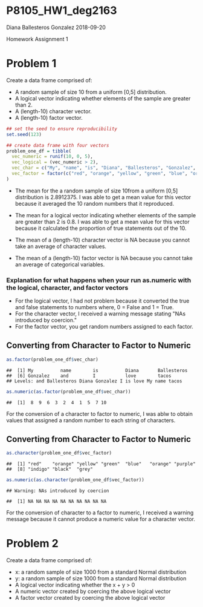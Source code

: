 P8105\_HW1\_deg2163
================
Diana Ballesteros Gonzalez
2018-09-20

Homework Assignment 1

**Problem 1**
=============

Create a data frame comprised of:

-   A random sample of size 10 from a uniform \[0,5\] distribution.
-   A logical vector indicating whether elements of the sample are greater than 2.
-   A (length-10) character vector.
-   A (length-10) factor vector.

``` r
## set the seed to ensure reproducibility
set.seed(123)

## create data frame with four vectors 
problem_one_df = tibble(
  vec_numeric = runif(10, 0, 5), 
  vec_logical = (vec_numeric > 2),
  vec_char = c("My", "name", "is", "Diana", "Ballesteros", "Gonzalez", "and", "I", "love", "tacos"),
  vec_factor = factor(c("red", "orange", "yellow", "green", "blue", "orange", "purple", "indigo", "black", "grey"))
) 
```

-   The mean for the a random sample of size 10from a uniform \[0,5\] distribution is 2.8912375. I was able to get a mean value for this vector because it averaged the 10 random numbers that it reproduced.

-   The mean for a logical vector indicating whether elements of the sample are greater than 2 is 0.8. I was able to get a mean value for this vector because it calculated the proportion of true statements out of the 10.

-   The mean of a (length-10) character vector is NA because you cannot take an average of character values.

-   The mean of a (length-10) factor vector is NA because you cannot take an average of categorical variables.

### Explanation for what happens when your run as.numeric with the logical, character, and factor vectors

-   For the logical vector, I had not problem because it converted the true and false statements to numbers where, 0 = False and 1 = True.
-   For the character vector, I received a warning message stating "NAs introduced by coercion."
-   For the factor vector, you get random numbers assigned to each factor.

Converting from Character to Factor to Numeric
----------------------------------------------

``` r
as.factor(problem_one_df$vec_char)
```

    ##  [1] My          name        is          Diana       Ballesteros
    ##  [6] Gonzalez    and         I           love        tacos      
    ## Levels: and Ballesteros Diana Gonzalez I is love My name tacos

``` r
as.numeric(as.factor(problem_one_df$vec_char))
```

    ##  [1]  8  9  6  3  2  4  1  5  7 10

For the conversion of a character to factor to numeric, I was ablw to obtain values that assigned a random number to each string of characters.

Converting from Character to Factor to Numeric
----------------------------------------------

``` r
as.character(problem_one_df$vec_factor)
```

    ##  [1] "red"    "orange" "yellow" "green"  "blue"   "orange" "purple"
    ##  [8] "indigo" "black"  "grey"

``` r
as.numeric(as.character(problem_one_df$vec_factor))
```

    ## Warning: NAs introduced by coercion

    ##  [1] NA NA NA NA NA NA NA NA NA NA

For the conversion of character to a factor to numeric, I received a warning message because it cannot produce a numeric value for a character vector.

**Problem 2**
=============

Create a data frame comprised of:

-   x: a random sample of size 1000 from a standard Normal distribution
-   y: a random sample of size 1000 from a standard Normal distribution
-   A logical vector indicating whether the x + y &gt; 0
-   A numeric vector created by coercing the above logical vector
-   A factor vector created by coercing the above logical vector
